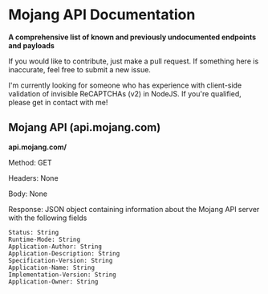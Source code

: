 # Mojang API Documentation
**A comprehensive list of known and previously undocumented endpoints and payloads**

If you would like to contribute, just make a pull request. If something here is inaccurate, feel free to submit a new issue.

I'm currently looking for someone who has experience with client-side validation of invisible ReCAPTCHAs (v2) in NodeJS. If you're qualified, please get in contact with me!

## Mojang API (api.mojang.com)

**api.mojang.com/**

Method: GET

Headers: None

Body: None

Response: JSON object containing information about the Mojang API server with the following fields
```
Status: String
Runtime-Mode: String
Application-Author: String
Application-Description: String
Specification-Version: String
Application-Name: String
Implementation-Version: String
Application-Owner: String
```

